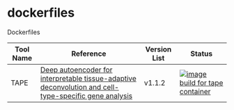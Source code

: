 # dockerfiles
Dockerfiles

| Tool Name   | Reference                     | Version List       | Status|
|-------------|-------------------------------|--------------------|------|
| TAPE        |[Deep autoencoder for interpretable tissue-adaptive deconvolution and cell-type-specific gene analysis](https://www.nature.com/articles/s41467-022-34550-9)          |v1.1.2 | [![image build for tape container](https://github.com/loganylchen/dockerfiles/actions/workflows/tools_tape_build.yaml/badge.svg)](https://github.com/loganylchen/dockerfiles/actions/workflows/tools_tape_build.yaml) | 

